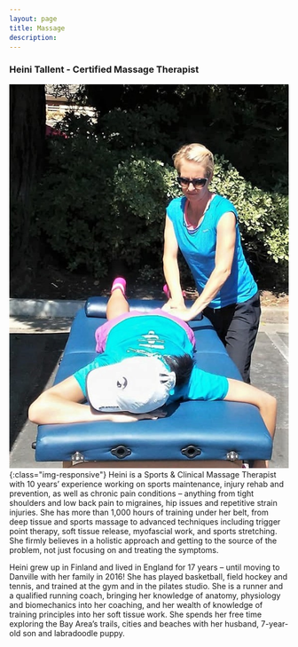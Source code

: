 ```yaml
---
layout: page
title: Massage
description: 
---
```


### Heini Tallent - Certified Massage Therapist
![Heini Tallent](assets/images/massage.jpg){:class="img-responsive"}
Heini is a Sports &amp; Clinical Massage Therapist with 10 years’ experience working on sports maintenance, injury rehab and prevention, as well as chronic pain conditions – anything from tight shoulders and low back pain to migraines, hip issues and repetitive strain injuries. She has more than 1,000 hours of training under her belt, from deep tissue and sports massage to advanced techniques including trigger point therapy, soft tissue release, myofascial work, and sports stretching. She firmly believes in a holistic approach and getting to the source of the problem, not just focusing on and treating the symptoms.

Heini grew up in Finland and lived in England for 17 years – until moving to Danville with her family in 2016! She has played basketball, field hockey and tennis, and trained at the gym and in the pilates studio. She is a runner and a qualified running coach, bringing her knowledge of anatomy, physiology and biomechanics into her coaching, and her wealth of knowledge of training principles into her soft tissue work. She spends her free time exploring the Bay Area’s trails, cities and beaches with her husband, 7-year- old son and labradoodle puppy.
